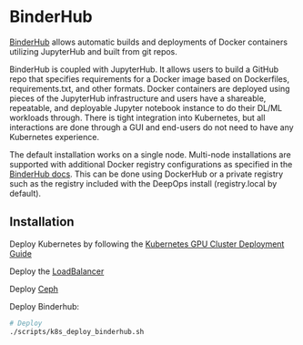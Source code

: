 # BinderHub

[BinderHub](https://github.com/jupyterhub/binderhub/) allows automatic builds and deployments of Docker containers utilizing JupyterHub and built from git repos.

BinderHub is coupled with JupyterHub. It allows users to build a GitHub repo that specifies requirements for a Docker image based on Dockerfiles, requirements.txt, and other formats. Docker containers are deployed using pieces of the JupyterHub infrastructure and users have a shareable, repeatable, and deployable Jupyter notebook instance to do their DL/ML workloads through. There is tight integration into Kubernetes, but all interactions are done through a GUI and end-users do not need to have any Kubernetes experience.

The default installation works on a single node. Multi-node installations are supported with additional Docker registry configurations as specified in the [BinderHub docs](https://binderhub.readthedocs.io/en/latest/setup-binderhub.html). This can be done using DockerHub or a private registry such as the registry included with the DeepOps install (registry.local by default).


## Installation

Deploy Kubernetes by following the [Kubernetes GPU Cluster Deployment Guide](kubernetes-cluster.md)

Deploy the [LoadBalancer](ingress.md#on-prem-loadbalancer)

Deploy [Ceph](kubernetes-cluster.md#persistent-storage)


Deploy Binderhub:

```sh
# Deploy
./scripts/k8s_deploy_binderhub.sh

```
